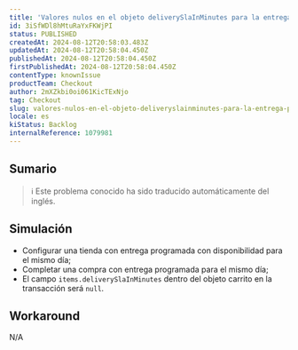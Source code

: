 ```yaml
---
title: 'Valores nulos en el objeto deliverySlaInMinutes para la entrega programada en el mismo día'
id: 3iSfWDl8hMtuRaYxFKWjPI
status: PUBLISHED
createdAt: 2024-08-12T20:58:03.483Z
updatedAt: 2024-08-12T20:58:04.450Z
publishedAt: 2024-08-12T20:58:04.450Z
firstPublishedAt: 2024-08-12T20:58:04.450Z
contentType: knownIssue
productTeam: Checkout
author: 2mXZkbi0oi061KicTExNjo
tag: Checkout
slug: valores-nulos-en-el-objeto-deliveryslainminutes-para-la-entrega-programada-en-el-mismo-dia
locale: es
kiStatus: Backlog
internalReference: 1079981
---
```


## Sumario

>ℹ️ Este problema conocido ha sido traducido automáticamente del inglés.



## Simulación



- Configurar una tienda con entrega programada con disponibilidad para el mismo día;
- Completar una compra con entrega programada para el mismo día;
- El campo `items.deliverySlaInMinutes` dentro del objeto carrito en la transacción será `null`.



## Workaround


N/A





